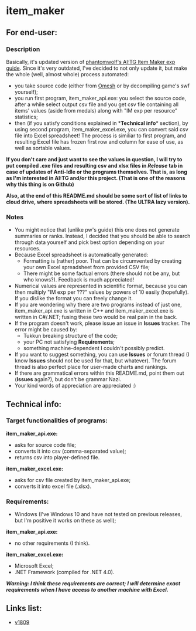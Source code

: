 # item_maker

## For end-user:

### Description
Basically, it's updated version of [phantomwolf's AI:TG Item Maker exp guide](http://tinyurl.com/aitgitemmaker).
Since it's very outdated, I've decided to not only update it, but make the whole (well, almost whole) process automated:
- you take source code (either from [Omesh](https://drive.google.com/drive/u/0/folders/0B2cvINBa4g7WakZUck9lT24zUVk) or by decompiling game's swf yourself);
- you run first program, item_maker_api.exe: you select the source code, after a while select output csv file and you get csv file containing all items' values (aside from medals) along with "IM exp per resource" statistics;
- then (if you satisfy conditions explained in \***Technical info**\* section), by using second program, item_maker_excel.exe, you can convert said csv file into Excel spreadsheet! The process is similiar to first program, and resulting Excel file has frozen first row and column for ease of use, as well as sortable values.

**If you don't care and just want to see the values in question, I will try to put compiled .exe files and resulting csv and xlsx files in _Release_ tab in case of updates of Anti-Idle or the programs themselves. That is, as long as I'm interested in AI:TG and/or this project. (That is one of the reasons why this thing is on Github)**

**Also, at the end of this README.md should be some sort of list of links to cloud drive, where spreadsheets will be stored. (The ULTRA lazy version).**

### Notes
- You might notice that (unlike pw's guide) this one does not generate summaries or ranks. Instead, I decided that you should be able to search through data yourself and pick best option depending on your resources.
- Because Excel spreadsheet is automatically generated:
  - Formatting is (rather) poor. That can be circumvented by creating your own Excel spreadsheet from provided CSV file;
  - There might be some factual errors (there should not be any, but who knows?). Feedback is much appreciated!
- Numerical values are represented in scientific format, because you can then multiply "IM exp per ???" values by powers of 10 easily (hopefully). If you dislike the format you can freely change it.
- If you are wondering why there are two programs instead of just one, item_maker_api.exe is written in C++ and item_maker_excel.exe is written in C#/.NET; fusing these two would be real pain in the back.
- If the program doesn't work, please issue an issue in **Issues** tracker. The error might be caused by:
  - Tukkun breaking structure of the code;
  - your PC not satisfying **Requirements**;
  - something machine-dependent I couldn't possibly predict.
- If you want to suggest something, you can use **Issues** or forum thread (I know **Issues** should not be used for that, but whatever). The forum thread is also perfect place for user-made charts and rankings.
- If there are grammatical errors within this README.md, point them out (**Issues** again?), but don't be grammar Nazi.
- Your kind words of appreciation are appreciated :)

## Technical info:

### Target functionalities of programs:
**item_maker_api.exe:**
- asks for source code file;
- converts it into csv (comma-separated value);
- returns csv into player-defined file.
  
**item_maker_excel.exe:**
- asks for csv file created by item_maker_api.exe;
- converts it into excel file (.xlsx).

### Requirements:
- Windows (I've Windows 10 and have not tested on previous releases, but I'm positive it works on these as well);

**item_maker_api.exe:**
- no other requirements (I think).

**item_maker_excel.exe:**
- Microsoft Excel;
- .NET Framework (compiled for .NET 4.0).

***Warning: I think these requirements are correct; I will determine exact requirements when I have access to another machine with Excel.***

## Links list:
- [v1809](https://drive.google.com/open?id=0B3BzoLHkt-KAeExyUWx0RjFac0k)
